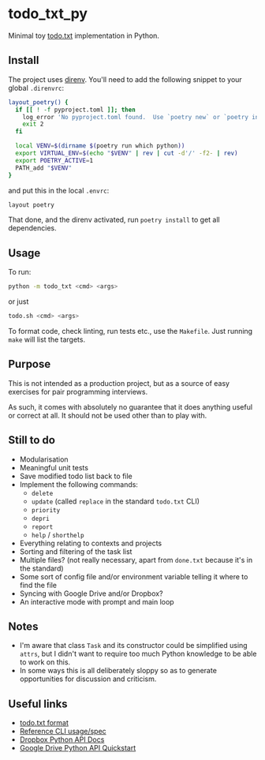 # todo_txt_py

Minimal toy [todo.txt](https://github.com/todotxt) implementation in Python.

## Install

The project uses [direnv](https://direnv.net/). You'll need to add the following
snippet to your global `.direnvrc`:

```bash
layout_poetry() {
  if [[ ! -f pyproject.toml ]]; then
    log_error 'No pyproject.toml found.  Use `poetry new` or `poetry init` to create one first.'
    exit 2
  fi

  local VENV=$(dirname $(poetry run which python))
  export VIRTUAL_ENV=$(echo "$VENV" | rev | cut -d'/' -f2- | rev)
  export POETRY_ACTIVE=1
  PATH_add "$VENV"
}
```

and put this in the local `.envrc`:

```bash
layout poetry
```

That done, and the direnv activated, run `poetry install` to get all
dependencies.

## Usage

To run:

```bash
python -m todo_txt <cmd> <args>
```

or just

```bash
todo.sh <cmd> <args>
```

To format code, check linting, run tests etc., use the `Makefile`. Just running
`make` will list the targets.

## Purpose

This is not intended as a production project, but as a source of easy
exercises for pair programming interviews.

As such, it comes with absolutely no guarantee that it does anything useful or
correct at all. It should not be used other than to play with.

## Still to do

- Modularisation
- Meaningful unit tests
- Save modified todo list back to file
- Implement the following commands:
  - `delete`
  - `update` (called `replace` in the standard `todo.txt` CLI)
  - `priority`
  - `depri`
  - `report`
  - `help` / `shorthelp`
- Everything relating to contexts and projects
- Sorting and filtering of the task list
- Multiple files? (not really necessary, apart from `done.txt` because it's in
  the standard)
- Some sort of config file and/or environment variable telling it where to find
  the file
- Syncing with Google Drive and/or Dropbox?
- An interactive mode with prompt and main loop

## Notes

- I'm aware that class `Task` and its constructor could be simplified using
  `attrs`, but I didn't want to require too much Python knowledge to be able to
  work on this.
- In some ways this is all deliberately sloppy so as to generate opportunities
  for discussion and criticism.

## Useful links

- [todo.txt format](https://github.com/todotxt/todo.txt)
- [Reference CLI usage/spec](https://github.com/todotxt/todo.txt)
- [Dropbox Python API
  Docs](https://www.dropbox.com/developers/documentation/python)
- [Google Drive Python API
  Quickstart](https://developers.google.com/drive/api/v3/quickstart/python)
